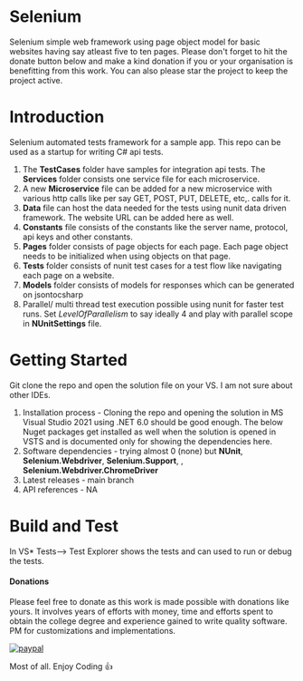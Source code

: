 # Selenium
 Selenium simple web framework using page object model for basic websites having say atleast five to ten pages. Please don't forget to hit the donate button below and make a kind donation if you or your organisation is benefitting from this work. You can also please star the project to keep the project active.

# Introduction 
 Selenium automated tests framework for a sample app. This repo can be used as a startup for writing C# api tests. 
 
 1. The **TestCases** folder have samples for integration api tests. The **Services** folder consists one service file for each microservice.
 2. A new **Microservice** file can be added for a new microservice with various http calls like per say GET, POST, PUT, DELETE, etc,. calls for it. 
 3. **Data** file can host the data needed for the tests using nunit data driven framework. The website URL can be added here as well.
 4. **Constants** file consists of the constants like the server name, protocol, api keys and other constants.
 5. **Pages** folder consists of page objects for each page. Each page object needs to be initialized when using objects on that page.
 6. **Tests** folder consists of nunit test cases for a test flow like navigating each page on a website.
 7. **Models** folder consists of models for responses which can be generated on jsontocsharp
 8. Parallel/ multi thread test execution possible using nunit for faster test runs. Set *LevelOfParallelism* to say ideally 4 and play with parallel scope in **NUnitSettings** file.

# Getting Started
 Git clone the repo and open the solution file on your VS. I am not sure about other IDEs. 
1.	Installation process - Cloning the repo and opening the solution in MS Visual Studio 2021 using .NET 6.0 should be good enough. The below Nuget packages get installed as well when the solution is opened in VSTS and is documented only for showing the dependencies here.
2.	Software dependencies - trying almost 0 (none) but **NUnit**, **Selenium.Webdriver**, **Selenium.Support**, , **Selenium.Webdriver.ChromeDriver**
3.	Latest releases - main branch
4.	API references - NA

# Build and Test
In VS* Tests--> Test Explorer shows the tests and can used to run or debug the tests.

#### Donations
Please feel free to donate as this work is made possible with donations like yours. It involves years of efforts with money, time and efforts spent to obtain the college degree and experience gained to write quality software. PM for customizations and implementations.

[![paypal](https://www.paypalobjects.com/en_US/i/btn/btn_donateCC_LG.gif)](https://www.paypal.com/cgi-bin/webscr?cmd=_s-xclick&hosted_button_id=ZKRHDCLG22EJA)

Most of all. Enjoy Coding :+1:
